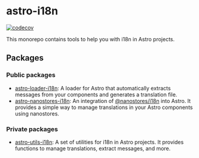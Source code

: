 # astro-i18n


[![codecov](https://codecov.io/github/openscript/astro-i18n/graph/badge.svg?token=O2UYXUDEOT)](https://codecov.io/github/openscript/astro-i18n)

This monorepo contains tools to help you with i18n in Astro projects.

## Packages

### Public packages

- [astro-loader-i18n](libs/astro-loader-i18n): A loader for Astro that automatically extracts messages from your components and generates a translation file.
- [astro-nanostores-i18n](libs/astro-nanostores-i18n): An integration of [@nanostores/i18n]() into Astro. It provides a simple way to manage translations in your Astro components using nanostores.

### Private packages

- [astro-utils-i18n](libs/astro-utils-i18n): A set of utilities for i18n in Astro projects. It provides functions to manage translations, extract messages, and more.
